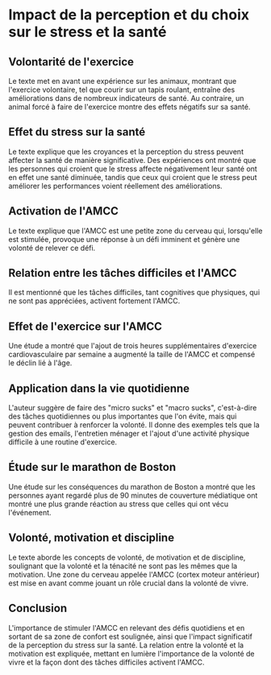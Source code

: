 # Impact de la perception et du choix sur le stress et la santé

## Volontarité de l'exercice
Le texte met en avant une expérience sur les animaux, montrant que l'exercice volontaire, tel que courir sur un tapis roulant, entraîne des améliorations dans de nombreux indicateurs de santé. Au contraire, un animal forcé à faire de l'exercice montre des effets négatifs sur sa santé.

## Effet du stress sur la santé
Le texte explique que les croyances et la perception du stress peuvent affecter la santé de manière significative. Des expériences ont montré que les personnes qui croient que le stress affecte négativement leur santé ont en effet une santé diminuée, tandis que ceux qui croient que le stress peut améliorer les performances voient réellement des améliorations.

## Activation de l'AMCC
Le texte explique que l'AMCC est une petite zone du cerveau qui, lorsqu'elle est stimulée, provoque une réponse à un défi imminent et génère une volonté de relever ce défi.

## Relation entre les tâches difficiles et l'AMCC
Il est mentionné que les tâches difficiles, tant cognitives que physiques, qui ne sont pas appréciées, activent fortement l'AMCC.

## Effet de l'exercice sur l'AMCC
Une étude a montré que l'ajout de trois heures supplémentaires d'exercice cardiovasculaire par semaine a augmenté la taille de l'AMCC et compensé le déclin lié à l'âge.

## Application dans la vie quotidienne
L'auteur suggère de faire des "micro sucks" et "macro sucks", c'est-à-dire des tâches quotidiennes ou plus importantes que l'on évite, mais qui peuvent contribuer à renforcer la volonté. Il donne des exemples tels que la gestion des emails, l'entretien ménager et l'ajout d'une activité physique difficile à une routine d'exercice.

## Étude sur le marathon de Boston
Une étude sur les conséquences du marathon de Boston a montré que les personnes ayant regardé plus de 90 minutes de couverture médiatique ont montré une plus grande réaction au stress que celles qui ont vécu l'événement.

## Volonté, motivation et discipline
Le texte aborde les concepts de volonté, de motivation et de discipline, soulignant que la volonté et la ténacité ne sont pas les mêmes que la motivation. Une zone du cerveau appelée l'AMCC (cortex moteur antérieur) est mise en avant comme jouant un rôle crucial dans la volonté de vivre.

## Conclusion
L'importance de stimuler l'AMCC en relevant des défis quotidiens et en sortant de sa zone de confort est soulignée, ainsi que l'impact significatif de la perception du stress sur la santé. La relation entre la volonté et la motivation est expliquée, mettant en lumière l'importance de la volonté de vivre et la façon dont des tâches difficiles activent l'AMCC.
